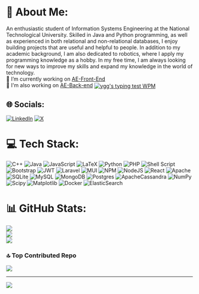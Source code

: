 # 💫 About Me:
An enthusiastic student of Information Systems Engineering at the National Technological University. Skilled in Java and Python programming, as well as experienced in both relational and non-relational databases, I enjoy building projects that are useful and helpful to people. In addition to my academic background, I am also dedicated to robotics, where I apply my programming knowledge as a hobby. In my free time, I am always looking for new ways to improve my skills and expand my knowledge in the world of technology.<br>🔭 I’m currently working on [AE-Front-End](https://github.com/IgnacioRomang/AE-Front-End)<br>🤖 I'm also working on [AE-Back-end](https://github.com/IgnacioRomang/AE-Back-end)
<a href="http://keyhero.com/profile/ygg/?ba" title="ygg's typing test profile"><img src="https://www.keyhero.com/static//badges/1244/typing-test-373469.png" alt="ygg's typing test WPM" style="vertical-align:middle"></a>

## 🌐 Socials:
[![LinkedIn](https://img.shields.io/badge/LinkedIn-%230077B5.svg?logo=linkedin&logoColor=white)](https://linkedin.com/in/IgnacioRomang) [![X](https://img.shields.io/badge/X-black.svg?logo=X&logoColor=white)](https://x.com/nachormg) 

# 💻 Tech Stack:
![C++](https://img.shields.io/badge/c++-%2300599C.svg?style=for-the-badge&logo=c%2B%2B&logoColor=white) ![Java](https://img.shields.io/badge/java-%23ED8B00.svg?style=for-the-badge&logo=openjdk&logoColor=white) ![JavaScript](https://img.shields.io/badge/javascript-%23323330.svg?style=for-the-badge&logo=javascript&logoColor=%23F7DF1E) ![LaTeX](https://img.shields.io/badge/latex-%23008080.svg?style=for-the-badge&logo=latex&logoColor=white) ![Python](https://img.shields.io/badge/python-3670A0?style=for-the-badge&logo=python&logoColor=ffdd54) ![PHP](https://img.shields.io/badge/php-%23777BB4.svg?style=for-the-badge&logo=php&logoColor=white) ![Shell Script](https://img.shields.io/badge/shell_script-%23121011.svg?style=for-the-badge&logo=gnu-bash&logoColor=white) ![Bootstrap](https://img.shields.io/badge/bootstrap-%238511FA.svg?style=for-the-badge&logo=bootstrap&logoColor=white) ![JWT](https://img.shields.io/badge/JWT-black?style=for-the-badge&logo=JSON%20web%20tokens) ![Laravel](https://img.shields.io/badge/laravel-%23FF2D20.svg?style=for-the-badge&logo=laravel&logoColor=white) ![MUI](https://img.shields.io/badge/MUI-%230081CB.svg?style=for-the-badge&logo=mui&logoColor=white) ![NPM](https://img.shields.io/badge/NPM-%23CB3837.svg?style=for-the-badge&logo=npm&logoColor=white) ![NodeJS](https://img.shields.io/badge/node.js-6DA55F?style=for-the-badge&logo=node.js&logoColor=white) ![React](https://img.shields.io/badge/react-%2320232a.svg?style=for-the-badge&logo=react&logoColor=%2361DAFB) ![Apache](https://img.shields.io/badge/apache-%23D42029.svg?style=for-the-badge&logo=apache&logoColor=white) ![SQLite](https://img.shields.io/badge/sqlite-%2307405e.svg?style=for-the-badge&logo=sqlite&logoColor=white) ![MySQL](https://img.shields.io/badge/mysql-%2300000f.svg?style=for-the-badge&logo=mysql&logoColor=white) ![MongoDB](https://img.shields.io/badge/MongoDB-%234ea94b.svg?style=for-the-badge&logo=mongodb&logoColor=white) ![Postgres](https://img.shields.io/badge/postgres-%23316192.svg?style=for-the-badge&logo=postgresql&logoColor=white) ![ApacheCassandra](https://img.shields.io/badge/cassandra-%231287B1.svg?style=for-the-badge&logo=apache-cassandra&logoColor=white) ![NumPy](https://img.shields.io/badge/numpy-%23013243.svg?style=for-the-badge&logo=numpy&logoColor=white) ![Scipy](https://img.shields.io/badge/SciPy-%230C55A5.svg?style=for-the-badge&logo=scipy&logoColor=%white) ![Matplotlib](https://img.shields.io/badge/Matplotlib-%23ffffff.svg?style=for-the-badge&logo=Matplotlib&logoColor=black) ![Docker](https://img.shields.io/badge/docker-%230db7ed.svg?style=for-the-badge&logo=docker&logoColor=white) ![ElasticSearch](https://img.shields.io/badge/-ElasticSearch-005571?style=for-the-badge&logo=elasticsearch)
# 📊 GitHub Stats:
![](https://github-readme-stats.vercel.app/api?username=IgnacioRomang&theme=dark&hide_border=false&include_all_commits=false&count_private=false)<br/>
![](https://github-readme-streak-stats.herokuapp.com/?user=IgnacioRomang&theme=dark&hide_border=false)<br/>
![](https://github-readme-stats.vercel.app/api/top-langs/?username=IgnacioRomang&theme=dark&hide_border=false&include_all_commits=false&count_private=false&layout=compact)

### 🔝 Top Contributed Repo
![](https://github-contributor-stats.vercel.app/api?username=IgnacioRomang&limit=5&theme=dark&combine_all_yearly_contributions=true)

---
[![](https://visitcount.itsvg.in/api?id=IgnacioRomang&icon=0&color=0)](https://visitcount.itsvg.in)

<!-- Proudly created with GPRM ( https://gprm.itsvg.in ) -->
